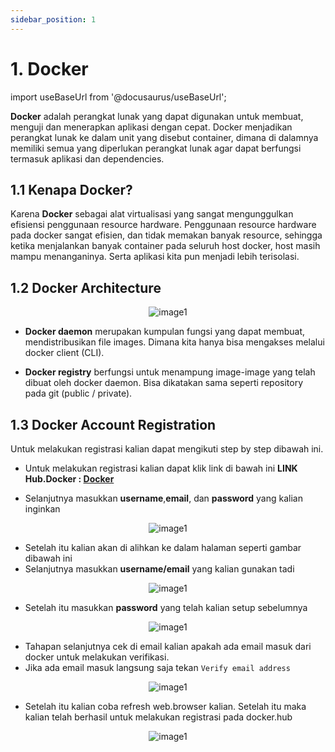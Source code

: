 ```yaml
---
sidebar_position: 1
---
```


# 1. Docker

import useBaseUrl from '@docusaurus/useBaseUrl';

**Docker** adalah perangkat lunak yang dapat digunakan untuk membuat, menguji dan menerapkan aplikasi dengan cepat. Docker menjadikan perangkat lunak ke dalam unit yang disebut container, dimana di dalamnya memiliki semua yang diperlukan perangkat lunak agar dapat berfungsi termasuk aplikasi dan dependencies.

## 1.1 Kenapa Docker?
Karena **Docker** sebagai alat virtualisasi yang sangat mengunggulkan efisiensi penggunaan resource hardware. Penggunaan resource hardware pada docker sangat efisien, dan tidak memakan banyak resource, sehingga ketika menjalankan banyak container pada seluruh host docker, host masih mampu menanganinya. Serta aplikasi kita pun menjadi lebih terisolasi.

## 1.2 Docker Architecture

<center>
<img alt="image1" src={useBaseUrl('img/docs/doc1.png')} />
</center> 

- **Docker daemon** merupakan kumpulan fungsi yang dapat membuat, mendistribusikan file images. Dimana kita hanya bisa mengakses melalui docker client (CLI).	

- **Docker registry** berfungsi untuk menampung image-image yang telah dibuat oleh docker daemon. Bisa dikatakan sama seperti repository pada git (public / private).

## 1.3 Docker Account Registration

Untuk melakukan registrasi kalian dapat mengikuti step by step dibawah ini.


- Untuk melakukan registrasi kalian dapat klik link di bawah ini
**LINK Hub.Docker : [Docker](https://hub.docker.com/signup)**

- Selanjutnya masukkan **username**,**email**, dan **password** yang kalian inginkan

<center>
<img alt="image1" src={useBaseUrl('img/docs/doc2.png')} />
</center> 

- Setelah itu kalian akan di alihkan ke dalam halaman seperti gambar dibawah ini
- Selanjutnya masukkan **username/email** yang kalian gunakan tadi

<center>
<img alt="image1" src={useBaseUrl('img/docs/doc3.png')} />
</center> 

- Setelah itu masukkan **password** yang telah kalian setup sebelumnya

<center>
<img alt="image1" src={useBaseUrl('img/docs/doc5.png')} />
</center> 

- Tahapan selanjutnya cek di email kalian apakah ada email masuk dari docker untuk melakukan verifikasi.
- Jika ada email masuk langsung saja tekan `Verify email address`

<center>
<img alt="image1" src={useBaseUrl('img/docs/doc4.jpg')} />
</center> 

- Setelah itu kalian coba refresh web.browser kalian. Setelah itu maka kalian telah berhasil untuk melakukan registrasi pada docker.hub

<center>
<img alt="image1" src={useBaseUrl('img/docs/doc6.png')} />
</center> 
